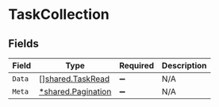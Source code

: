 # TaskCollection


## Fields

| Field                                                          | Type                                                           | Required                                                       | Description                                                    |
| -------------------------------------------------------------- | -------------------------------------------------------------- | -------------------------------------------------------------- | -------------------------------------------------------------- |
| `Data`                                                         | [][shared.TaskRead](../../../pkg/models/shared/taskread.md)    | :heavy_minus_sign:                                             | N/A                                                            |
| `Meta`                                                         | [*shared.Pagination](../../../pkg/models/shared/pagination.md) | :heavy_minus_sign:                                             | N/A                                                            |